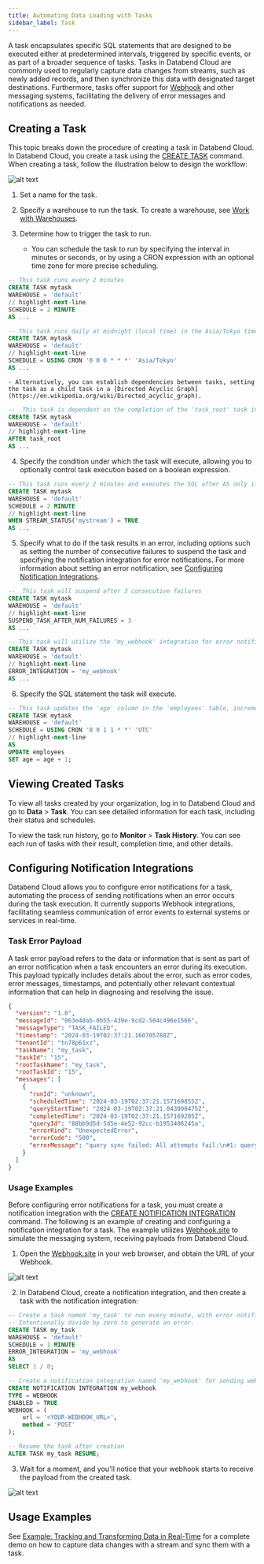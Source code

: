 ```yaml
---
title: Automating Data Loading with Tasks
sidebar_label: Task
---
```


A task encapsulates specific SQL statements that are designed to be executed either at predetermined intervals, triggered by specific events, or as part of a broader sequence of tasks. Tasks in Databend Cloud are commonly used to regularly capture data changes from streams, such as newly added records, and then synchronize this data with designated target destinations. Furthermore, tasks offer support for [Webhook](https://en.wikipedia.org/wiki/Webhook) and other messaging systems, facilitating the delivery of error messages and notifications as needed.

## Creating a Task

This topic breaks down the procedure of creating a task in Databend Cloud. In Databend Cloud, you create a task using the [CREATE TASK](/sql/sql-commands/ddl/task/ddl-create_task) command. When creating a task, follow the illustration below to design the workflow:

![alt text](../../../../public/img/load/task.png)

1. Set a name for the task.
2. Specify a warehouse to run the task. To create a warehouse, see [Work with Warehouses](/guides/cloud/using-databend-cloud/warehouses).
3. Determine how to trigger the task to run.

    - You can schedule the task to run by specifying the interval in minutes or seconds, or by using a CRON expression with an optional time zone for more precise scheduling.

  ```sql title='Examples:'
  -- This task runs every 2 minutes
  CREATE TASK mytask
  WAREHOUSE = 'default'
  // highlight-next-line
  SCHEDULE = 2 MINUTE
  AS ...

  -- This task runs daily at midnight (local time) in the Asia/Tokyo timezone
  CREATE TASK mytask
  WAREHOUSE = 'default'
  // highlight-next-line
  SCHEDULE = USING CRON '0 0 0 * * *' 'Asia/Tokyo'
  AS ...
  ```

    - Alternatively, you can establish dependencies between tasks, setting the task as a child task in a [Directed Acyclic Graph](https://en.wikipedia.org/wiki/Directed_acyclic_graph).

  ```sql title='Examples:'
  --  This task is dependent on the completion of the 'task_root' task in the DAG
  CREATE TASK mytask
  WAREHOUSE = 'default'
  // highlight-next-line
  AFTER task_root
  AS ...
  ```

4. Specify the condition under which the task will execute, allowing you to optionally control task execution based on a boolean expression.

  ```sql title='Examples:'
  -- This task runs every 2 minutes and executes the SQL after AS only if 'mystream' contains data changes
  CREATE TASK mytask
  WAREHOUSE = 'default'
  SCHEDULE = 2 MINUTE
  // highlight-next-line
  WHEN STREAM_STATUS('mystream') = TRUE
  AS ...
  ```

5. Specify what to do if the task results in an error, including options such as setting the number of consecutive failures to suspend the task and specifying the notification integration for error notifications. For more information about setting an error notification, see [Configuring Notification Integrations](#configuring-notification-integrations).

  ```sql title='Examples:'
  --  This task will suspend after 3 consecutive failures
  CREATE TASK mytask
  WAREHOUSE = 'default'
  // highlight-next-line
  SUSPEND_TASK_AFTER_NUM_FAILURES = 3
  AS ...

  -- This task will utilize the 'my_webhook' integration for error notifications.
  CREATE TASK mytask
  WAREHOUSE = 'default'
  // highlight-next-line
  ERROR_INTEGRATION = 'my_webhook'
  AS ...
  ```

6. Specify the SQL statement the task will execute.

  ```sql title='Examples:'
  -- This task updates the 'age' column in the 'employees' table, incrementing it by 1 every year.
  CREATE TASK mytask
  WAREHOUSE = 'default'
  SCHEDULE = USING CRON '0 0 1 1 * *' 'UTC'
  // highlight-next-line
  AS
  UPDATE employees
  SET age = age + 1;
  ```

## Viewing Created Tasks

To view all tasks created by your organization, log in to Databend Cloud and go to **Data** > **Task**. You can see detailed information for each task, including their status and schedules.

To view the task run history, go to **Monitor** > **Task History**. You can see each run of tasks with their result, completion time, and other details.

## Configuring Notification Integrations

Databend Cloud allows you to configure error notifications for a task, automating the process of sending notifications when an error occurs during the task execution. It currently supports Webhook integrations, facilitating seamless communication of error events to external systems or services in real-time.

### Task Error Payload

A task error payload refers to the data or information that is sent as part of an error notification when a task encounters an error during its execution. This payload typically includes details about the error, such as error codes, error messages, timestamps, and potentially other relevant contextual information that can help in diagnosing and resolving the issue.

```json title='Task Error Payload Example:'
{
  "version": "1.0",
  "messageId": "063e40ab-0b55-439e-9cd2-504c496e1566",
  "messageType": "TASK_FAILED",
  "timestamp": "2024-03-19T02:37:21.160705788Z",
  "tenantId": "tn78p61xz",
  "taskName": "my_task",
  "taskId": "15",
  "rootTaskName": "my_task",
  "rootTaskId": "15",
  "messages": [
    {
      "runId": "unknown",
      "scheduledTime": "2024-03-19T02:37:21.157169855Z",
      "queryStartTime": "2024-03-19T02:37:21.043090475Z",
      "completedTime": "2024-03-19T02:37:21.157169205Z",
      "queryId": "88bb9d5d-5d5e-4e52-92cc-b1953406245a",
      "errorKind": "UnexpectedError",
      "errorCode": "500",
      "errorMessage": "query sync failed: All attempts fail:\n#1: query error: code: 1006, message: divided by zero while evaluating function `divide(1, 0)`"
    }
  ]
}
```

### Usage Examples

Before configuring error notifications for a task, you must create a notification integration with the [CREATE NOTIFICATION INTEGRATION](/sql/sql-commands/ddl/notification/ddl-create-notification) command. The following is an example of creating and configuring a notification integration for a task. The example utilizes [Webhook.site](http://webhook.site) to simulate the messaging system, receiving payloads from Databend Cloud.

1. Open the [Webhook.site](http://webhook.site) in your web browser, and obtain the URL of your Webhook.

![alt text](../../../../public/img/load/webhook-1.png)

2. In Databend Cloud, create a notification integration, and then create a task with the notification integration:

```sql
-- Create a task named 'my_task' to run every minute, with error notifications sent to 'my_webhook'.
-- Intentionally divide by zero to generate an error.
CREATE TASK my_task
WAREHOUSE = 'default'
SCHEDULE = 1 MINUTE
ERROR_INTEGRATION = 'my_webhook'
AS
SELECT 1 / 0;

-- Create a notification integration named 'my_webhook' for sending webhook notifications.
CREATE NOTIFICATION INTEGRATION my_webhook
TYPE = WEBHOOK
ENABLED = TRUE
WEBHOOK = (
    url = '<YOUR-WEBHOOK_URL>',
    method = 'POST'
);

-- Resume the task after creation
ALTER TASK my_task RESUME;
```

3. Wait for a moment, and you'll notice that your webhook starts to receive the payload from the created task.

![alt text](../../../../public/img/load/webhook-2.png)

## Usage Examples

See [Example: Tracking and Transforming Data in Real-Time](01-stream.md#example-tracking-and-transforming-data-in-real-time) for a complete demo on how to capture data changes with a stream and sync them with a task.